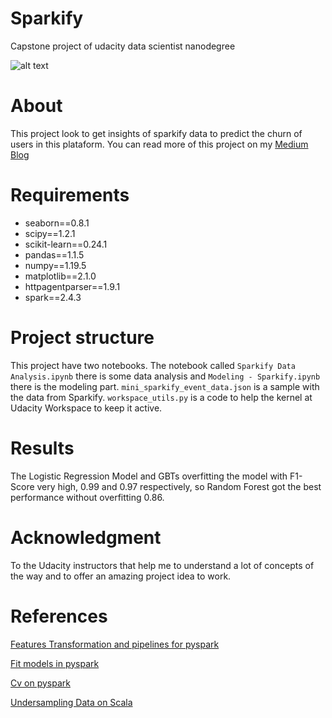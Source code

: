 # Sparkify
Capstone project of udacity data scientist nanodegree
 
![alt text](https://i.pinimg.com/736x/5e/64/d8/5e64d895f7c72537ff5f4c97ba66e750.jpg "Sparkify")

# About
This project look to get insights of sparkify data to predict the churn of users in this plataform. You can read more of this project on my [Medium Blog](https://ssantos-igor.medium.com/sparkify-understand-the-costumers-e081168d077c)

# Requirements
* seaborn==0.8.1
* scipy==1.2.1
* scikit-learn==0.24.1
* pandas==1.1.5
* numpy==1.19.5
* matplotlib==2.1.0
* httpagentparser==1.9.1
* spark==2.4.3

# Project structure
This project have two notebooks. The notebook called `Sparkify Data Analysis.ipynb` there is some data analysis and `Modeling - Sparkify.ipynb` there is the modeling part.
`mini_sparkify_event_data.json` is a sample with the data from Sparkify. 
`workspace_utils.py` is a code to help the kernel at Udacity Workspace to keep it active.

# Results
The Logistic Regression Model and GBTs overfitting the model with F1-Score very high, 0.99 and 0.97 respectively, so Random Forest got the best performance without overfitting 0.86.

# Acknowledgment
To the Udacity instructors that help me to understand a lot of concepts of the way and to offer an amazing project idea to work.
# References

[Features Transformation and pipelines for pyspark](https://www.analyticsvidhya.com/blog/2019/11/build-machine-learning-pipelines-pyspark/)

[Fit models in pyspark](https://www.kaggle.com/tylerx/machine-learning-with-spark)

[Cv on pyspark](https://github.com/susanli2016/PySpark-and-MLlib/blob/master/Machine%20Learning%20PySpark%20and%20MLlib.ipynb)

[Undersampling Data on Scala](https://github.com/phatak-dev/spark-ml-kaggle/blob/master/src/main/scala/com/madhukaraphatak/spark/ml/UnderSampling.scala)
